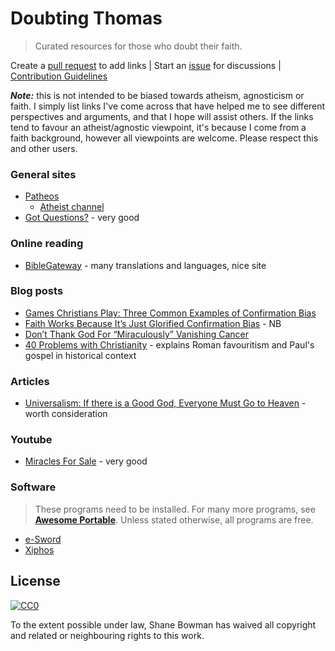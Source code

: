 
# Doubting Thomas

> Curated resources for those who doubt their faith.

Create a [pull request](https://github.com/shnbwmn/doubting-thomas/pulls) to add links | Start an [issue](https://github.com/shnbwmn/doubting-thomas/issues) for discussions | [Contribution Guidelines](https://github.com/shnbwmn/doubting-thomas/blob/master/Contribute.md)

**_Note:_** this is not intended to be biased towards atheism, agnosticism or faith. I simply list links I've come across that have helped me to see different perspectives and arguments, and that I hope will assist others. If the links tend to favour an atheist/agnostic viewpoint, it's because I come from a faith background, however all viewpoints are welcome. Please respect this and other users.

### General sites

* [Patheos](http://www.patheos.com/)
	* [Atheist channel](http://www.patheos.com/Atheist)
* [Got Questions?](http://www.gotquestions.org/) - very good

### Online reading

* [BibleGateway](https://www.biblegateway.com/) - many translations and languages, nice site

### Blog posts

* [Games Christians Play: Three Common Examples of Confirmation Bias](http://www.patheos.com/blogs/godlessindixie/2014/05/22/games-christians-play-three-common-examples-of-confirmation-bias/)
* [Faith Works Because It’s Just Glorified Confirmation Bias](http://www.patheos.com/blogs/barrierbreaker/faithglorification-of-confirmation-bias/) - NB
* [Don’t Thank God For “Miraculously” Vanishing Cancer](http://www.patheos.com/blogs/barrierbreaker/dont-thank-god-for-miraculously-vanishing-cancer/)
* [40 Problems with Christianity](http://www.patheos.com/blogs/friendlyatheist/2014/08/26/40-problems-with-christianity/) - explains Roman favouritism and Paul's gospel in historical context

### Articles

* [Universalism: If there is a Good God, Everyone Must Go to Heaven](http://www.vexen.co.uk/religion/universalism.html) - worth consideration

### Youtube

* [Miracles For Sale](https://www.youtube.com/watch?v=iuP5uOI7Xwc) - very good

### Software

> These programs need to be installed. For many more programs, see [**Awesome Portable**](https://github.com/shnbwmn/awesome-portable/blob/master/README.md#religion). Unless stated otherwise, all programs are free.

* [e-Sword](http://www.e-sword.net/)
* [Xiphos](http://xiphos.org/)

## License

[![CC0](http://i.creativecommons.org/p/zero/1.0/88x31.png)](http://creativecommons.org/publicdomain/zero/1.0/)

To the extent possible under law, Shane Bowman has waived all copyright and related or neighbouring rights to this work.


